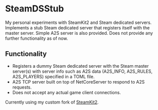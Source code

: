 ﻿# SteamDSStub

My personal experiments with SteamKit2 and Steam dedicated servers.
Implements a stub Steam dedicated server that registers itself
with the master server. Simple A2S server is also provided. Does not provide any further functionality as of now.

## Functionality

- Registers a dummy Steam dedicated server with the Steam master server(s) with server info such as A2S
  data (A2S_INFO, A2S_RULES, A2S_PLAYERS) specified in a TOML file.
- A2S TCP server built on top of NetCoreServer to respond to A2S requests.
- Does not accept any actual game client connections.

Currently using my custom fork of [SteamKit2](https://github.com/tuokri/SteamKit).

